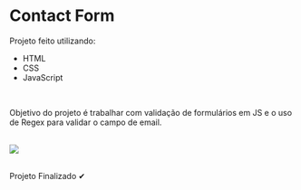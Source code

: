 
<div margin="10em">
  <h1>Contact Form</h1>
  <p>Projeto feito utilizando:<p/>
  <ul>
    <li>HTML</li>
    <li>CSS</li>
    <li>JavaScript</li>
  </ul><br>

  <p>Objetivo do projeto é trabalhar com validação de formulários em JS e o uso de Regex para validar o campo de email.</p><br>
  <img src="https://github.com/GiovannaCstr/technical-challenge-01/assets/117394461/ddb72608-0af2-4a51-a926-e082ed118e27"/><br><br>
  
  <p>Projeto Finalizado ✔</p>
</div>






